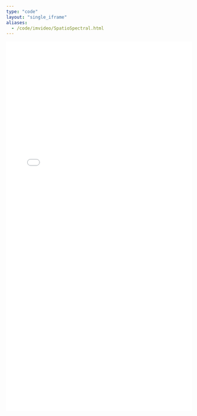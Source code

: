```yaml
---
type: "code"
layout: "single_iframe"
aliases:
  - /code/imvideo/SpatioSpectral.html
---
```


<script>
  function superSize(me) {
    //me.style.width = me.contentWindow.document.body.scrollWidth + 'px';
    me.style.height = me.contentWindow.document.body.scrollHeight+20 + 'px';
  }
</script>

<div style="max-width: 100%; margin: 0rem auto ">
<iframe src="/pages/SpatioSpectral.html" style="border: 0" width="100%" height="1000" referrerpolicy="same-origin" seamless onload="superSize(this)"></iframe>
</div>

<!-- ---
type: "code"
layout: "single_four"

title: "The role of spatial information in disentangling the irradiance-reflectance-transmitance ambiguity"
references:
  - title: "The role of spatial information in disentangling the irradiance-reflectance-transmitance ambiguity"
    authors: "Sandra Jiménez and Jesús Malo"
    publication: "Accepted to IEEE Trans. Geosci. Rem. Sens."
    link: "https://huggingface.co/datasets/isp-uv-es/Web_site_legacy/resolve/main/code/soft_imvideo/spatiospectral/manuscr_TGRS_2012_00431.pdf"
links:
  - title: "Download Data and Code"
    link: "https://huggingface.co/datasets/isp-uv-es/Web_site_legacy/resolve/main/code/soft_imvideo/spatiospectral/code_retrieval_and_data.zip"
    description: "(*.zip file with data and Matlab toolbox. For running the examples, read and execute the demo_retrieval.m file)."
images:
  - link: "org_contex.webp"
    title: "[Original and Estimated Reflectance - Urban Context](#1-effect-of-the-spatial-structure)"
    description: "Reflectance images for urban, forest, and open field sites using spectral-only and spatio-spectral retrieval approaches."
  - link: "reco_contex.webp"
    title: "[Reconstructed Reflectance for Different Contexts](#1-effect-of-the-spatial-structure)"
    description: "Reconstructed reflectance images from different contexts, highlighting the difference between spectral-only and spatio-spectral retrieval."
  - link: "errores.webp"
    title: "[Error Maps for Reflectance Estimation](#2-effect-of-wavelength-range-and-spatio-spectral-resolution)"
    description: "Error maps showing the differences in reflectance estimation using spectral-only and spatio-spectral methods."
  - link: "IR_example.webp"
    title: "[Infrared Example - Different Wavelengths and Resolutions](#2-effect-of-wavelength-range-and-spatio-spectral-resolution)"
    description: "Example using different wavelength ranges and spatio-spectral resolutions in reflectance retrieval."
  - link: "marginales_S.webp"
    title: "[Marginal Distributions for Surface Reflectance](#3-initialization-of-the-sources-surface-reflectance-atmosphere-radiance-and-transmittance)"
    description: "Marginal PDFs for surface reflectance coefficients in the PCA domain."
  - link: "marginales_A.webp"
    title: "[Marginal Distributions for Atmosphere Radiance](#3-initialization-of-the-sources-surface-reflectance-atmosphere-radiance-and-transmittance)"
    description: "Marginal PDFs for atmospheric radiance coefficients in the PCA domain."
  - link: "marginales_T.webp"
    title: "[Marginal Distributions for Atmosphere Transmittance](#3-initialization-of-the-sources-surface-reflectance-atmosphere-radiance-and-transmittance)"
    description: "Marginal PDFs for atmospheric transmittance coefficients in the PCA domain."
---

  In the satellite hyperspectral measures the contributions of light, surface, and atmosphere are mixed.  Applications need separate access to the sources. Conventional inversion techniques usually take a pixel-wise, spectral-only approach. However, recent improvements in retrieving surface and atmosphere characteristics use heuristic spatial smoothness constraints.
  
  In this paper we theoretically justify such heuristics by analyzing the impact of spatial information on the uncertainty of the solution. The proposed analysis allows to assess in advance the uniqueness (or robustness) of the solution depending on the curvature of a likelihood surface. In situations where pixel-based approaches become unreliable it turns out that the consideration of spatial information always makes the problem to be better conditioned.  With the proposed analysis this is easily understood since the curvature is consistent with the complexity of the sources measured in terms of the number of significant eigenvalues (or free parameters in the problem). In agreement with recent results in hyperspectral image coding, spatial correlations in the sources imply that the intrinsic complexity of the spatio-spectral representation of the signal is always lower than its spectral-only counterpart.  According to this, the number of free parameters in the spatio-spectral inverse problem is smaller so  the spatio-spectral approaches are always better than spectral-only approaches.
  
  Experiments using ensembles of actual reflectance values and realistic MODTRAN irradiance and atmosphere radiance and transmittance values show that the proposed analysis successfully predicts the practical difficulty of the problem and the improved quality of spatio-spectral retrieval.

  ## Supplementary Material
  1. Extends the results in the manuscript to different spatial structures.
  2. Extends the results in the manuscript to different wavelength ranges and spatio-spectral resolutions.
  3. Statistically justifies the initialization scheme of sources.
  4. Provides sample data and code.

  The generality of the conclusion is not surprising since the imaging equation and the PCA decompositions do not depend on the specific spatio-spectral resolution or wavelength range. The joint spatio-spectral approach will simplify the problem whenever there are relations between the signal at different spatial positions, which is true in a wide range of situations given the spatial continuity of the physical sources (the reflecting objects and the atmospheric phenomena).

  ## 1. Effect of the Spatial Structure
  Original and estimated reflectance images for sites of different spatial complexity (urban, forest, and open fields) using spectral-only and spatio-spectral retrieval. In these cases, the spatial resolution and wavelength range were the same as in the manuscript. No additional training was necessary, only the application of the previous analysis on new test locations.

  ## 2. Effect of Wavelength Range and Spatio-Spectral Resolution
  In this experiment, we used substantially different wavelength ranges and spatio-spectral resolutions from those in the manuscript.

  ## 3. Initialization of the Sources (Surface Reflectance, Atmosphere Radiance, and Transmittance)
  The retrieval procedure used to check the accuracy of the theoretical predictions involves a series of search loops that require an initialization of the variables S, A, and T. Since we searched in the decorrelated PCA domains, each coefficient of these sources was independently initialized using a random value drawn from the empirical marginal PDFs (histograms) learned at the training stage. Below we show examples of the marginal PDFs for some AC coefficients of these sources. The strong peak at zero makes zero initialization reasonable as well. -->